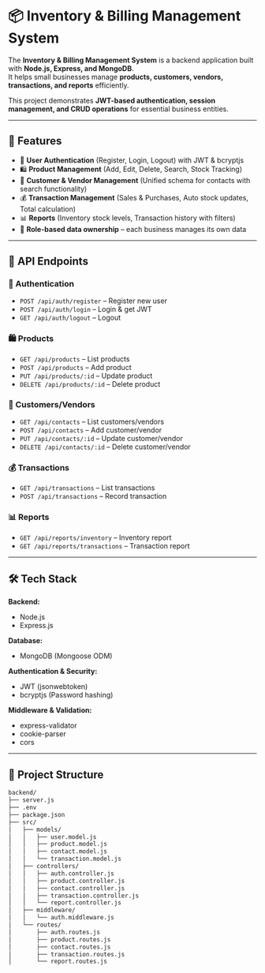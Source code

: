 # 📦 Inventory & Billing Management System

The **Inventory & Billing Management System** is a backend application built with **Node.js, Express, and MongoDB**.  
It helps small businesses manage **products, customers, vendors, transactions, and reports** efficiently.  

This project demonstrates **JWT-based authentication, session management, and CRUD operations** for essential business entities.  

---

## 🚀 Features

- 👤 **User Authentication** (Register, Login, Logout) with JWT & bcryptjs  
- 🛍️ **Product Management** (Add, Edit, Delete, Search, Stock Tracking)  
- 👥 **Customer & Vendor Management** (Unified schema for contacts with search functionality)  
- 💰 **Transaction Management** (Sales & Purchases, Auto stock updates, Total calculation)  
- 📊 **Reports** (Inventory stock levels, Transaction history with filters)  
- 🔑 **Role-based data ownership** – each business manages its own data  

---

## 📡 API Endpoints

### 🔑 Authentication
- `POST /api/auth/register` – Register new user  
- `POST /api/auth/login` – Login & get JWT  
- `GET /api/auth/logout` – Logout  

### 🛍️ Products
- `GET /api/products` – List products  
- `POST /api/products` – Add product  
- `PUT /api/products/:id` – Update product  
- `DELETE /api/products/:id` – Delete product  

### 👥 Customers/Vendors
- `GET /api/contacts` – List customers/vendors  
- `POST /api/contacts` – Add customer/vendor  
- `PUT /api/contacts/:id` – Update customer/vendor  
- `DELETE /api/contacts/:id` – Delete customer/vendor  

### 💰 Transactions
- `GET /api/transactions` – List transactions  
- `POST /api/transactions` – Record transaction  

### 📊 Reports
- `GET /api/reports/inventory` – Inventory report  
- `GET /api/reports/transactions` – Transaction report  

---

## 🛠️ Tech Stack

**Backend:**  
- Node.js  
- Express.js  

**Database:**  
- MongoDB (Mongoose ODM)  

**Authentication & Security:**  
- JWT (jsonwebtoken)  
- bcryptjs (Password hashing)  

**Middleware & Validation:**  
- express-validator  
- cookie-parser  
- cors  

---

## 📁 Project Structure

```bash
backend/
├── server.js
├── .env
├── package.json
├── src/
│   ├── models/
│   │   ├── user.model.js
│   │   ├── product.model.js
│   │   ├── contact.model.js
│   │   └── transaction.model.js
│   ├── controllers/
│   │   ├── auth.controller.js
│   │   ├── product.controller.js
│   │   ├── contact.controller.js
│   │   ├── transaction.controller.js
│   │   └── report.controller.js
│   ├── middleware/
│   │   └── auth.middleware.js
│   └── routes/
│       ├── auth.routes.js
│       ├── product.routes.js
│       ├── contact.routes.js
│       ├── transaction.routes.js
│       └── report.routes.js
